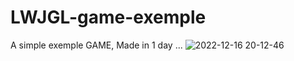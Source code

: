 # LWJGL-game-exemple
A simple exemple GAME, Made in 1 day ...
![2022-12-16 20-12-46](https://user-images.githubusercontent.com/68511655/208172197-e6f9ae1d-a9b6-4ebd-8d7a-24e74054f0f8.gif)
